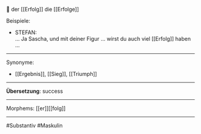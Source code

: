 🔵 der [[Erfolg]]
die [[Erfolge]]

Beispiele:
- STEFAN: … Ja Sascha, und mit deiner Figur ... wirst du auch viel [[Erfolg]] haben …  

---
Synonyme:
- [[Ergebnis]], [[Sieg]], [[Triumph]]

---
**Übersetzung**: success

---

Morphems:
[[er]][[folg]]

---
#Substantiv #Maskulin

